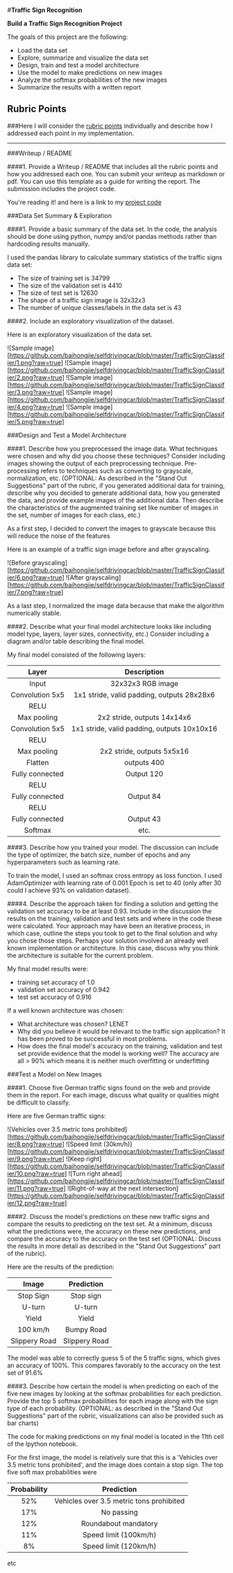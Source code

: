 #**Traffic Sign Recognition** 

**Build a Traffic Sign Recognition Project**

The goals of this project are the following:
* Load the data set
* Explore, summarize and visualize the data set
* Design, train and test a model architecture
* Use the model to make predictions on new images
* Analyze the softmax probabilities of the new images
* Summarize the results with a written report

## Rubric Points
###Here I will consider the [rubric points](https://review.udacity.com/#!/rubrics/481/view) individually and describe how I addressed each point in my implementation.  

---
###Writeup / README

####1. Provide a Writeup / README that includes all the rubric points and how you addressed each one. You can submit your writeup as markdown or pdf. You can use this template as a guide for writing the report. The submission includes the project code.

You're reading it! and here is a link to my [project code](https://github.com/udacity/CarND-Traffic-Sign-Classifier-Project/blob/master/Traffic_Sign_Classifier.ipynb)

###Data Set Summary & Exploration

####1. Provide a basic summary of the data set. In the code, the analysis should be done using python, numpy and/or pandas methods rather than hardcoding results manually.

I used the pandas library to calculate summary statistics of the traffic
signs data set:

* The size of training set is 34799
* The size of the validation set is 4410
* The size of test set is 12630
* The shape of a traffic sign image is 32x32x3
* The number of unique classes/labels in the data set is 43

####2. Include an exploratory visualization of the dataset.

Here is an exploratory visualization of the data set.

![Sample image][https://github.com/baihongjie/selfdrivingcar/blob/master/TrafficSignClassifier/1.png?raw=true]
![Sample image][https://github.com/baihongjie/selfdrivingcar/blob/master/TrafficSignClassifier/2.png?raw=true]
![Sample image][https://github.com/baihongjie/selfdrivingcar/blob/master/TrafficSignClassifier/3.png?raw=true]
![Sample image][https://github.com/baihongjie/selfdrivingcar/blob/master/TrafficSignClassifier/4.png?raw=true]
![Sample image][https://github.com/baihongjie/selfdrivingcar/blob/master/TrafficSignClassifier/5.png?raw=true]

###Design and Test a Model Architecture

####1. Describe how you preprocessed the image data. What techniques were chosen and why did you choose these techniques? Consider including images showing the output of each preprocessing technique. Pre-processing refers to techniques such as converting to grayscale, normalization, etc. (OPTIONAL: As described in the "Stand Out Suggestions" part of the rubric, if you generated additional data for training, describe why you decided to generate additional data, how you generated the data, and provide example images of the additional data. Then describe the characteristics of the augmented training set like number of images in the set, number of images for each class, etc.)

As a first step, I decided to convert the images to grayscale because this will reduce the noise of the features

Here is an example of a traffic sign image before and after grayscaling.

![Before grayscaling][https://github.com/baihongjie/selfdrivingcar/blob/master/TrafficSignClassifier/6.png?raw=true]
![After grayscaling][https://github.com/baihongjie/selfdrivingcar/blob/master/TrafficSignClassifier/7.png?raw=true]

As a last step, I normalized the image data because that make the algorithm numerically stable.

####2. Describe what your final model architecture looks like including model type, layers, layer sizes, connectivity, etc.) Consider including a diagram and/or table describing the final model.

My final model consisted of the following layers:

| Layer         		|     Description	        					| 
|:---------------------:|:---------------------------------------------:| 
| Input         		| 32x32x3 RGB image   							| 
| Convolution 5x5     	| 1x1 stride, valid padding, outputs 28x28x6 	|
| RELU					|												|
| Max pooling	      	| 2x2 stride,  outputs 14x14x6 				|
| Convolution 5x5     	| 1x1 stride, valid padding, outputs 10x10x16 	|
| RELU					|												|
| Max pooling	      	| 2x2 stride,  outputs 5x5x16 				|
| Flatten | outputs 400 				|
| Fully connected		| Output 120        									|
| RELU					|												|
| Fully connected		| Output 84        									|
| RELU					|												|
| Fully connected		| Output 43        									|
| Softmax				| etc.        									|


####3. Describe how you trained your model. The discussion can include the type of optimizer, the batch size, number of epochs and any hyperparameters such as learning rate.

To train the model, I used an softmax cross entropy as loss function.
I used AdamOptimizer with learning rate of 0.001
Epoch is set to 40 (only after 30 could I achieve 93% on validation dataset).

####4. Describe the approach taken for finding a solution and getting the validation set accuracy to be at least 0.93. Include in the discussion the results on the training, validation and test sets and where in the code these were calculated. Your approach may have been an iterative process, in which case, outline the steps you took to get to the final solution and why you chose those steps. Perhaps your solution involved an already well known implementation or architecture. In this case, discuss why you think the architecture is suitable for the current problem.

My final model results were:
* training set accuracy of 1.0
* validation set accuracy of 0.942 
* test set accuracy of 0.916

If a well known architecture was chosen:
* What architecture was chosen?
LENET
* Why did you believe it would be relevant to the traffic sign application?
It has been proved to be successful in most problems.
* How does the final model's accuracy on the training, validation and test set provide evidence that the model is working well?
The accuracy are all > 90% which means it is neither much overfitting or underfitting 
 

###Test a Model on New Images

####1. Choose five German traffic signs found on the web and provide them in the report. For each image, discuss what quality or qualities might be difficult to classify.

Here are five German traffic signs:

![Vehicles over 3.5 metric tons prohibited][https://github.com/baihongjie/selfdrivingcar/blob/master/TrafficSignClassifier/8.png?raw=true]
![Speed limit (30km/h)][https://github.com/baihongjie/selfdrivingcar/blob/master/TrafficSignClassifier/9.png?raw=true]
![Keep right][https://github.com/baihongjie/selfdrivingcar/blob/master/TrafficSignClassifier/10.png?raw=true]
![Turn right ahead][https://github.com/baihongjie/selfdrivingcar/blob/master/TrafficSignClassifier/11.png?raw=true]
![Right-of-way at the next intersection][https://github.com/baihongjie/selfdrivingcar/blob/master/TrafficSignClassifier/12.png?raw=true]


####2. Discuss the model's predictions on these new traffic signs and compare the results to predicting on the test set. At a minimum, discuss what the predictions were, the accuracy on these new predictions, and compare the accuracy to the accuracy on the test set (OPTIONAL: Discuss the results in more detail as described in the "Stand Out Suggestions" part of the rubric).

Here are the results of the prediction:

| Image			        |     Prediction	        					| 
|:---------------------:|:---------------------------------------------:| 
| Stop Sign      		| Stop sign   									| 
| U-turn     			| U-turn 										|
| Yield					| Yield											|
| 100 km/h	      		| Bumpy Road					 				|
| Slippery Road			| Slippery Road      							|


The model was able to correctly guess 5 of the 5 traffic signs, which gives an accuracy of 100%. This compares favorably to the accuracy on the test set of 91.6%

####3. Describe how certain the model is when predicting on each of the five new images by looking at the softmax probabilities for each prediction. Provide the top 5 softmax probabilities for each image along with the sign type of each probability. (OPTIONAL: as described in the "Stand Out Suggestions" part of the rubric, visualizations can also be provided such as bar charts)

The code for making predictions on my final model is located in the 11th cell of the Ipython notebook.

For the first image, the model is relatively sure that this is a 'Vehicles over 3.5 metric tons prohibited', and the image does contain a stop sign. The top five soft max probabilities were

| Probability         	|     Prediction	        					| 
|:---------------------:|:---------------------------------------------:| 
| 52%         			| Vehicles over 3.5 metric tons prohibited| 
| 17%     				| No passing 										|
| 12%					| Roundabout mandatory											|
| 11%	      			| Speed limit (100km/h)					 				|
| 8%				    | Speed limit (120km/h)     							|

etc
